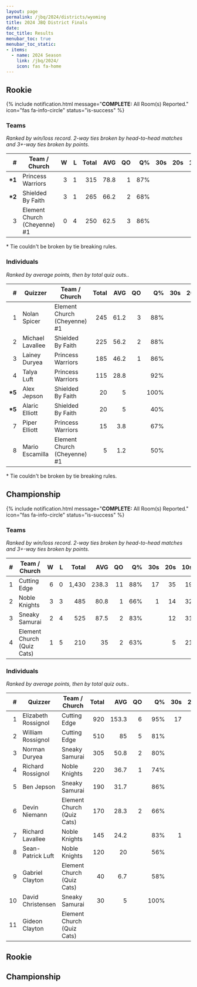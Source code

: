 ```yaml
---
layout: page
permalink: /jbq/2024/districts/wyoming
title: 2024 JBQ District Finals
date: 
toc_title: Results
menubar_toc: true
menubar_toc_static:
- items:
  - name: 2024 Season
    link: /jbq/2024/
    icon: fas fa-home
---
```



## Rookie

{% include notification.html
   message="<b>COMPLETE:</b> All Room(s) Reported."
   icon="fas fa-info-circle"
   status="is-success" %}


### Teams

*Ranked by win/loss record. 2-way ties broken by head-to-head matches and 3+-way ties broken by points.*

| # | Team / Church | W | L | Total | AVG | QO | Q% | 30s | 20s | 10s |
|--:|---|--:|--:|--:|--:|--:|--:|--:|--:|--:|
| **\*1** | Princess Warriors | 3 | 1 | 315 | 78.8 | 1 | 87% |  |  | 33 |
| **\*2** | Shielded By Faith | 3 | 1 | 265 | 66.2 | 2 | 68% |  |  | 32 |
| 3 | Element Church (Cheyenne) #1 | 0 | 4 | 250 | 62.5 | 3 | 86% |  |  | 24 |

\* Tie couldn't be broken by tie breaking rules.

### Individuals

*Ranked by average points, then by total quiz outs..*

| # | Quizzer | Team / Church | Total | AVG | QO | Q% | 30s | 20s | 10s |
|--:|---|---|--:|--:|--:|--:|--:|--:|--:|
| 1 | Nolan Spicer | Element Church (Cheyenne) #1 | 245 | 61.2 | 3 | 88% |  |  | 23 |
| 2 | Michael Lavallee | Shielded By Faith | 225 | 56.2 | 2 | 88% |  |  | 22 |
| 3 | Lainey Duryea | Princess Warriors | 185 | 46.2 | 1 | 86% |  |  | 19 |
| 4 | Talya Luft | Princess Warriors | 115 | 28.8 |  | 92% |  |  | 12 |
| **\*5** | Alex Jepson | Shielded By Faith | 20 | 5 |  | 100% |  |  | 2 |
| **\*5** | Alaric Elliott | Shielded By Faith | 20 | 5 |  | 40% |  |  | 8 |
| 7 | Piper Elliott | Princess Warriors | 15 | 3.8 |  | 67% |  |  | 2 |
| 8 | Mario Escamilla | Element Church (Cheyenne) #1 | 5 | 1.2 |  | 50% |  |  | 1 |

\* Tie couldn't be broken by tie breaking rules.

## Championship

{% include notification.html
   message="<b>COMPLETE:</b> All Room(s) Reported."
   icon="fas fa-info-circle"
   status="is-success" %}


### Teams

*Ranked by win/loss record. 2-way ties broken by head-to-head matches and 3+-way ties broken by points.*

| # | Team / Church | W | L | Total | AVG | QO | Q% | 30s | 20s | 10s |
|--:|---|--:|--:|--:|--:|--:|--:|--:|--:|--:|
| 1 | Cutting Edge | 6 | 0 | 1,430 | 238.3 | 11 | 88% | 17 | 35 | 19 |
| 2 | Noble Knights | 3 | 3 | 485 | 80.8 | 1 | 66% | 1 | 14 | 32 |
| 3 | Sneaky Samurai | 2 | 4 | 525 | 87.5 | 2 | 83% |  | 12 | 31 |
| 4 | Element Church (Quiz Cats) | 1 | 5 | 210 | 35 | 2 | 63% |  | 5 | 21 |

### Individuals

*Ranked by average points, then by total quiz outs..*

| # | Quizzer | Team / Church | Total | AVG | QO | Q% | 30s | 20s | 10s |
|--:|---|---|--:|--:|--:|--:|--:|--:|--:|
| 1 | Elizabeth Rossignol | Cutting Edge | 920 | 153.3 | 6 | 95% | 17 | 19 |  |
| 2 | William Rossignol | Cutting Edge | 510 | 85 | 5 | 81% |  | 16 | 19 |
| 3 | Norman Duryea | Sneaky Samurai | 305 | 50.8 | 2 | 80% |  | 4 | 24 |
| 4 | Richard Rossignol | Noble Knights | 220 | 36.7 | 1 | 74% |  | 9 | 8 |
| 5 | Ben Jepson | Sneaky Samurai | 190 | 31.7 |  | 86% |  | 8 | 4 |
| 6 | Devin Niemann | Element Church (Quiz Cats) | 170 | 28.3 | 2 | 66% |  | 5 | 14 |
| 7 | Richard Lavallee | Noble Knights | 145 | 24.2 |  | 83% | 1 | 4 | 5 |
| 8 | Sean-Patrick Luft | Noble Knights | 120 | 20 |  | 56% |  | 1 | 19 |
| 9 | Gabriel Clayton | Element Church (Quiz Cats) | 40 | 6.7 |  | 58% |  |  | 7 |
| 10 | David Christensen | Sneaky Samurai | 30 | 5 |  | 100% |  |  | 3 |
| 11 | Gideon Clayton | Element Church (Quiz Cats) |  |  |  |  |  |  |  |

## Rookie

## Championship

